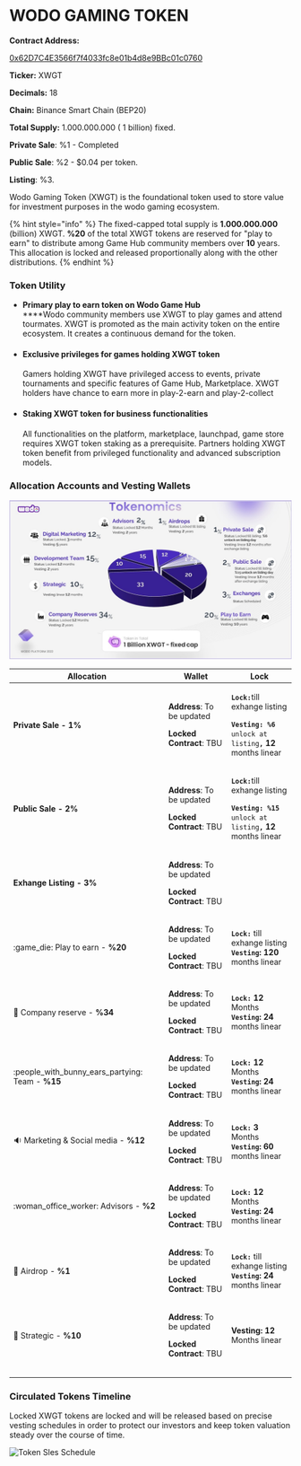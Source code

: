 # WODO GAMING TOKEN

&#x20;**Contract Address:**&#x20;

[0x62D7C4E3566f7f4033fc8e01b4d8e9BBc01c0760](https://bscscan.com/token/0x62D7C4E3566f7f4033fc8e01b4d8e9BBc01c0760)

**Ticker:** XWGT

**Decimals:** 18

**Chain:** Binance Smart Chain (BEP20)

**Total Supply:** 1.000.000.000 ( 1 billion) fixed.

**Private Sale**: %1 - Completed

**Public Sale**: %2 - $0.04 per token.

**Listing**: %3.

Wodo Gaming Token (XWGT) is the foundational token used to store value for investment purposes in the wodo gaming ecosystem.

{% hint style="info" %}
The fixed-capped total supply is **1.000.000.000** (billion) XWGT. **%20** of the total XWGT tokens are reserved for "play to earn" to distribute among Game Hub community members over **10** years. This allocation is locked and released proportionally along with the other distributions.&#x20;
{% endhint %}

### Token Utility

* **Primary play to earn token on Wodo Game Hub**\
  ****Wodo community members use XWGT to play games and attend tourmates. XWGT is promoted as the main activity token on the entire ecosystem. It creates a continuous demand for the token.
*   #### Exclusive privileges for games holding XWGT token

    Gamers holding XWGT have privileged access to events, private tournaments and specific features of Game Hub, Marketplace. XWGT holders have chance to earn more in play-2-earn and play-2-collect
*   #### Staking XWGT token for business functionalities

    All functionalities on the platform, marketplace, launchpad, game store requires XWGT token staking as a prerequisite. Partners holding XWGT token benefit from privileged functionality and advanced subscription models.



### Allocation Accounts and Vesting Wallets

![](../../.gitbook/assets/Slide26.JPG)

| Allocation                                           | Wallet                                                                                      | Lock                                                                                                                                                                                            |
| ---------------------------------------------------- | ------------------------------------------------------------------------------------------- | ----------------------------------------------------------------------------------------------------------------------------------------------------------------------------------------------- |
| **Private Sale - 1%**                                | <p><strong>Address</strong>: To be updated </p><p><strong>Locked Contract</strong>: TBU</p> | <p><strong><code>Lock:</code></strong>till exhange listing</p><p><strong><code>Vesting: %6</code></strong><code> unlock at listing</code><strong><code>,</code>  12</strong> months linear </p> |
| **Public Sale - 2%**                                 | <p><strong>Address</strong>: To be updated </p><p><strong>Locked Contract</strong>: TBU</p> | <p><strong><code>Lock:</code></strong>till exhange listing</p><p><strong><code>Vesting: %15</code></strong><code> unlock at listing</code><strong><code>,</code> 12</strong> months linear </p> |
| **Exhange Listing - 3%**                             | <p><strong>Address</strong>: To be updated </p><p><strong>Locked Contract</strong>: TBU</p> |                                                                                                                                                                                                 |
| :game\_die: Play to earn - **%20**                   | <p><strong>Address</strong>: To be updated </p><p><strong>Locked Contract</strong>: TBU</p> | <p><strong><code>Lock:</code></strong> till exhange listing<br><strong><code>Vesting</code>:</strong> <strong>120</strong> months linear</p>                                                    |
| :briefcase: Company reserve - **%34**                | <p><strong>Address</strong>: To be updated </p><p><strong>Locked Contract</strong>: TBU</p> | <p><strong><code>Lock:</code> 12</strong> Months<br><strong><code>Vesting</code>:</strong> <strong>24</strong> months linear</p>                                                                |
| :people\_with\_bunny\_ears\_partying: Team - **%15** | <p><strong>Address</strong>: To be updated </p><p><strong>Locked Contract</strong>: TBU</p> | <p><strong><code>Lock:</code> 12</strong> Months<br><strong><code>Vesting</code>:</strong> <strong>24</strong> months linear</p>                                                                |
| :sound: Marketing & Social media - **%12**           | <p><strong>Address</strong>: To be updated </p><p><strong>Locked Contract</strong>: TBU</p> | <p><strong><code>Lock:</code> 3</strong> Months<br><strong><code>Vesting</code>:</strong> <strong>60</strong>  months linear</p>                                                                |
| :woman\_office\_worker: Advisors - **%2**            | <p><strong>Address</strong>: To be updated </p><p><strong>Locked Contract</strong>: TBU</p> | <p><strong><code>Lock:</code> 12</strong>  Months<br><strong><code>Vesting</code>:</strong> <strong>24</strong> months linear</p>                                                               |
| :gift: Airdrop - **%1**                              | <p><strong>Address</strong>: To be updated </p><p><strong>Locked Contract</strong>: TBU</p> | <p><strong><code>Lock:</code></strong> till exhange listing<br><strong><code>Vesting</code>:</strong> <strong>24</strong> months linear</p>                                                     |
| :8ball: Strategic - **%10**                          | <p><strong>Address</strong>: To be updated </p><p><strong>Locked Contract</strong>: TBU</p> | **Vesting:** **12** Months linear                                                                                                                                                               |
|                                                      |                                                                                             |                                                                                                                                                                                                 |
|                                                      |                                                                                             |                                                                                                                                                                                                 |
|                                                      |                                                                                             |                                                                                                                                                                                                 |

### Circulated Tokens Timeline

Locked XWGT tokens are locked and will be released based on precise vesting schedules in order to protect our investors and keep token valuation steady over the course of time.&#x20;

![Token Sles Schedule](../../.gitbook/assets/wodo\_token\_timeline.jpg)

